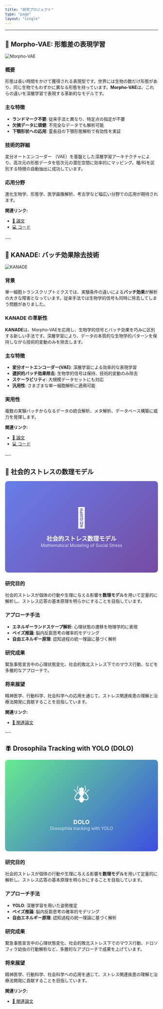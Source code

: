 ```yaml
---
title: "研究プロジェクト"
type: "page"
layout: "single"
---
```


---

## 🧬 Morpho-VAE: 形態差の表現学習
<div id="morphovae">

![Morpho-VAE](/images/projects/morpho-vae.jpg)

### 概要
形態は長い時間をかけて獲得される表現型です。世界には生物の数だけ形態があり、同じ生物でもわずかに異なる形態を持っています。**Morpho-VAE**は、これらの違いを深層学習で表現する革新的なモデルです。

### 主な特徴
- **ランドマーク不要**: 従来手法と異なり、特定点の指定が不要
- **欠損データに頑健**: 不完全なデータでも解析可能
- **下顎形状への応用**: 霊長目の下顎形態解析で有効性を実証

### 技術的詳細
変分オートエンコーダー
（VAE）を基盤とした深層学習アーキテクチャにより、高次元の形態データを低次元の潜在空間に効率的にマッピング。種/科を区別する特徴の自動抽出に成功しています。

### 応用分野
進化生物学、形態学、医学画像解析、考古学など幅広い分野での応用が期待されます。

**関連リンク:**
- [📄 論文](https://doi.org/10.1038/s41540-023-00293-6)
- [💻 コード](https://github.com/masa10223)

</div>
---

## 🔬 KANADE: バッチ効果除去技術
<div id="kanade">

![KANADE](/images/projects/kanade.png)

### 背景
単一細胞トランスクリプトミクスでは、実験条件の違いによる**バッチ効果**が解析の大きな障害となっています。従来手法では生物学的信号も同時に除去してしまう問題がありました。

### KANADE の革新性
**KANADE**は、Morpho-VAEを応用し、生物学的信号とバッチ効果を巧みに区別する新しい手法です。深層学習により、データの本質的な生物学的パターンを保持しながら技術的変動のみを除去します。

### 主な特徴
- **変分オートエンコーダー(VAE)**: 深層学習による効率的な表現学習
- **選択的バッチ効果除去**: 生物学的信号は保持、技術的変動のみ除去
- **スケーラビリティ**: 大規模データセットにも対応
- **汎用性**: さまざまな単一細胞解析に適用可能

### 実用性
複数の実験バッチからなるデータの統合解析、メタ解析、データベース構築に威力を発揮します。

**関連リンク:**
- [📄 論文](https://www.biorxiv.org/content/biorxiv/early/2025/04/16/2025.04.10.648296.full.pdf)
- [💻 コード](https://github.com/masa10223)

</div>
---

## 🧠 社会的ストレスの数理モデル
<div id="stress">
<div style="width: 100%; height: 300px; background: linear-gradient(135deg, #667eea 0%, #764ba2 100%); border-radius: 10px; display: flex; align-items: center; justify-content: center; margin: 1rem 0;">
  <div style="text-align: center; color: white;">
    <div style="font-size: 4rem; margin-bottom: 1rem;">🧠</div>
    <div style="font-size: 1.2rem; font-weight: bold;">社会的ストレス数理モデル</div>
    <div style="font-size: 0.9rem; opacity: 0.8;">Mathematical Modeling of Social Stress</div>
  </div>
</div>

### 研究目的
社会的ストレスが個体の行動や生理に与える影響を**数理モデル**を用いて定量的に解析し、ストレス応答の基本原理を明らかにすることを目指しています。

### アプローチ手法
- **エネルギーランドスケープ解析**: 心理状態の遷移を物理学的に表現
- **ベイズ推論**: 脳内反芻思考の確率的モデリング
- **自由エネルギー原理**: 認知過程の統一理論に基づく解析

### 研究成果
緊急事態宣言中の心理状態変化、社会的敗北ストレス下でのマウス行動、などを多層的なアプローチで。

### 将来展望
精神医学、行動科学、社会科学への応用を通じて、ストレス関連疾患の理解と治療法開発に貢献することを目指しています。

**関連リンク:**
- [📄 関連論文](/ja/publication/)

</div>
---

## 🪰 Drosophila Tracking with YOLO (DOLO)
<div id="dolo">
<div style="width: 100%; height: 300px; background: linear-gradient(135deg,rgb(102, 234, 142) 0%,rgb(59, 78, 224) 100%); border-radius: 10px; display: flex; align-items: center; justify-content: center; margin: 1rem 0;">
  <div style="text-align: center; color: white;">
    <div style="font-size: 4rem; margin-bottom: 1rem;">🪰</div>
    <div style="font-size: 1.2rem; font-weight: bold;">DOLO</div>
    <div style="font-size: 0.9rem; opacity: 0.8;">Drosophila tracking with YOLO</div>
  </div>
</div>

### 研究目的
社会的ストレスが個体の行動や生理に与える影響を**数理モデル**を用いて定量的に解析し、ストレス応答の基本原理を明らかにすることを目指しています。

### アプローチ手法
- **YOLO**: 深層学習を用いた姿勢推定
- **ベイズ推論**: 脳内反芻思考の確率的モデリング
- **自由エネルギー原理**: 認知過程の統一理論に基づく解析

### 研究成果
緊急事態宣言中の心理状態変化、社会的敗北ストレス下でのマウス行動、ドロソフィラ幼虫の行動解析など、多層的なアプローチで成果を上げています。

### 将来展望
精神医学、行動科学、社会科学への応用を通じて、ストレス関連疾患の理解と治療法開発に貢献することを目指しています。

**関連リンク:**
- [📄 関連論文](/ja/publication/)

</div>